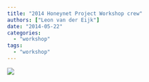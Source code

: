 ```yaml
---
title: "2014 Honeynet Project Workshop crew"
authors: ["Leon van der Eijk"]
date: "2014-05-22"
categories: 
  - "workshop"
tags: 
  - "workshop"
---
```


![](images/drupal_image_1165-1024x683.jpg)
